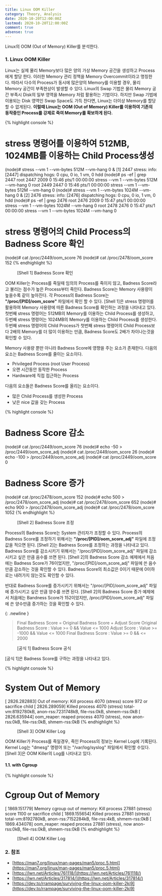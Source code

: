 ```yaml
---
title: Linux OOM Killer
category: Theory, Analysis
date: 2020-10-20T12:00:00Z
lastmod: 2020-10-20T12:00:00Z
comment: true
adsense: true
---
```


Linux의 OOM (Out of Memory) Killer를 분석한다.

### 1. Linux OOM Killer

Linux는 실제 물리 Memory보다 많은 양의 가상 Memory 공간을 생성하고 Process에게 할당 한다. 이러한 Memory 관리 정책을 Memory Overcommit이라고 명칭한다. 따라서 다수의 Process가 동시에 많은양의 Memory를 이용할 경우, 물리 Memory 공간이 부족현상이 발생할 수 있다. Linux의 Swap 기법은 물리 Memory 공간 부족시 Disk의 일부 영역을 Memory 처럼 활용하는 기법이다. 하지만 Swap 기법에 이용되는 Disk 영역인 Swap Space도 가득 찬다면, Linux는 더이상 Memory를 할당할 수 없게된다. **이럴때 Linux는 OOM (Out of Memory) Killer를 이용하여 기존의 동작중인 Process를 강제로 죽여 Memory를 확보하게 된다.**

{% highlight console %}
# stress 명령어를 이용하여 512MB, 1024MB를 이용하는 Child Process생성
(node)# stress --vm 1 --vm-bytes 512M --vm-hang 0 &
[1] 2447
stress: info: [2447] dispatching hogs: 0 cpu, 0 io, 1 vm, 0 hdd
(node)# ps -ef | grep 2447
root      2447  2009  0 15:46 pts/1    00:00:00 stress --vm 1 --vm-bytes 512M --vm-hang 0
root      2449  2447  0 15:46 pts/1    00:00:00 stress --vm 1 --vm-bytes 512M --vm-hang 0
(node)# stress --vm 1 --vm-bytes 1024M --vm-hang 0 &
[2] 2476
stress: info: [2476] dispatching hogs: 0 cpu, 0 io, 1 vm, 0 hdd
(node)# ps -ef | grep 2476
root      2476  2009  0 15:47 pts/1    00:00:00 stress --vm 1 --vm-bytes 1024M --vm-hang 0
root      2478  2476  0 15:47 pts/1    00:00:00 stress --vm 1 --vm-bytes 1024M --vm-hang 0

# stress 명령어의 Child Process의 Badness Score 확인
(node)# cat /proc/2449/oom_score
76
(node)# cat /proc/2478/oom_score
152
{% endhighlight %}
<figure>
<figcaption class="caption">[Shell 1] Badness Score 확인</figcaption>
</figure>

OOM Killer는 Process를 죽일때 임의의 Process를 죽이지 않고, Badness Score라고 불리는 점수가 높은 Process부터 죽인다. Badness Score는 Memory 사용량이 높을수록 같이 높아진다. 각 Process의 Badness Score는 **"/proc/[PID]/oom_score"** 파일에서 확인 할 수 있다. [Shell 1]은 stress 명령어를 활용하여 Memory 사용량에 따른 Badness Score를 확인하는 과정을 나타내고 있다. 첫번째 stress 명령어는 512MB의 Memory를 이용하는 Child Process를 생성하고, 두번째 stress 명령어는 1024MB의 Memory를 이용하는 Child Process를 생성한다. 두번째 stress 명령어의 Child Process가 첫번째 stress 명령어의 Child Process보다 2배의 Memory를 더 많이 이용하는 만큼, Badness Score도 2배가 차이나는것을 확인할 수 있다.

Memory 사용량 뿐만 아니라 Badness Score에 영향을 주는 요소가 존재한다. 다음의 요소는 Badness Score를 줄이는 요소이다. 

* Privileged Process (root User Process)
* 오랜 시간동안 동작한 Process
* Hardware에 직접 접근하는 Process

다음의 요소들은 Badness Score를 올리는 요소이다.

* 많은 Child Process를 생성한 Process
* 낮은 nice 값을 갖는 Process

{% highlight console %}
# Badness Score 감소
(node)# cat /proc/2449/oom_score
76
(node)# echo -50 > /proc/2449/oom_score_adj
(node)# cat /proc/2449/oom_score
26
(node)# echo -100 > /proc/2449/oom_score_adj
(node)# cat /proc/2449/oom_score
0

# Badness Score 증가
(node)# cat /proc/2478/oom_score
152
(node)# echo 500 > /proc/2478/oom_score_adj
(node)# cat /proc/2478/oom_score
652
(node)# echo 900 > /proc/2478/oom_score_adj
(node)# cat /proc/2478/oom_score
1052
{% endhighlight %}
<figure>
<figcaption class="caption">[Shell 2] Badness Score 조정</figcaption>
</figure>

Process의 Badness Score는 System 관리자가 조정할 수 있다. Process의 Badness Score를 조정하기 위해서는 **"/proc/[PID]/oom_score_adj"** 파일에 조정값을 적으면 된다. [Shell 2]는 Badness Score를 조정하는 과정을 나타내고 있다. Badness Score를 감소시키기 위해서는 "/proc/[PID]/oom_score_adj" 파일에 감소시키고 싶은 만큼 음수를 쓰면 된다. [Shell 2]의 Badness Score 감소 예제에서 처음에는 Badness Score가 76이었지만, "/proc/[PID]/oom_score_adj" 파일에 쓴 음수만큼 감소하는 것을 확인할 수 있다. Badness Score의 최소값은 0이기 때문에 0이하로는 내려가지 않는것도 확인할 수 있다.

반대로 Badness Score를 증가시키기 위해서는 "/proc/[PID]/oom_score_adj" 파일에 증가시키고 싶은 만큼 양수를 쓰면 된다. [Shell 2]의 Badness Score 증가 예제에서 처음에는 Bandness Score가 152이었지만, /proc/[PID]/oom_score_adj" 파일에 쓴 양수만큼 증가하는 것을 확인할 수 있다.

{: .newline }
> Final Badness Score = Original Badness Score + Adjust Score
> Original Badness Score : Value >= 0 && Value <= 1000
> Adjust Score : Value >= -1000 && Value <= 1000
> Final Badness Score : Value >= 0 && <= 2000 <br/>
<figure>
<figcaption class="caption">[공식 1] Badness Score 공식</figcaption>
</figure>

[공식 1]은 Badness Score를 구하는 과정을 나타내고 있다.

{% highlight console %}
# System Out of Memory
[ 2826.282883] Out of memory: Kill process 4070 (stress) score 972 or sacrifice child
[ 2826.289059] Killed process 4070 (stress) total-vm:8192780kB, anon-rss:7231748kB, file-rss:0kB, shmem-rss:0kB
[ 2826.635944] oom_reaper: reaped process 4070 (stress), now anon-rss:0kB, file-rss:0kB, shmem-rss:0kB
{% endhighlight %}
<figure>
<figcaption class="caption">[Shell 3] OOM Killer Log</figcaption>
</figure>

OOM Killer가 Process를 죽일경우, 죽인 Process의 정보는 Kernel Log에 기록된다. Kernel Log는 "dmesg" 명령어 또는 "/var/log/syslog" 파일에서 확인할 수있다. [Shell 3]은 OOM Killer의 Log를 나타내고 있다.

#### 1.1. with Cgroup

{% highlight console %}
# Cgroup Out of Memory
[ 1869.151779] Memory cgroup out of memory: Kill process 27881 (stress) score 1100 or sacrifice child
[ 1869.155654] Killed process 27881 (stress) total-vm:8192780kB, anon-rss:7152284kB, file-rss:4kB, shmem-rss:0kB
[ 1869.434078] oom_reaper: reaped process 27881 (stress), now anon-rss:0kB, file-rss:0kB, shmem-rss:0kB
{% endhighlight %}
<figure>
<figcaption class="caption">[Shell 4] OOM Killer Log</figcaption>
</figure>

### 2. 참조

* [https://man7.org/linux/man-pages/man5/proc.5.html](https://man7.org/linux/man-pages/man5/proc.5.html)
* [https://lwn.net/Articles/761118/](https://lwn.net/Articles/761118/)
* [https://lwn.net/Articles/317814/](https://lwn.net/Articles/317814/)
* [https://dev.to/rrampage/surviving-the-linux-oom-killer-2ki9](https://dev.to/rrampage/surviving-the-linux-oom-killer-2ki9)
